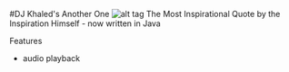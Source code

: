 #DJ Khaled's Another One
![alt tag](http://cdn.pigeonsandplanes.com/wp-content/uploads/2015/12/dj-khaled-2015.jpg)
The Most Inspirational Quote by the Inspiration Himself - now written in Java

Features
- audio playback
